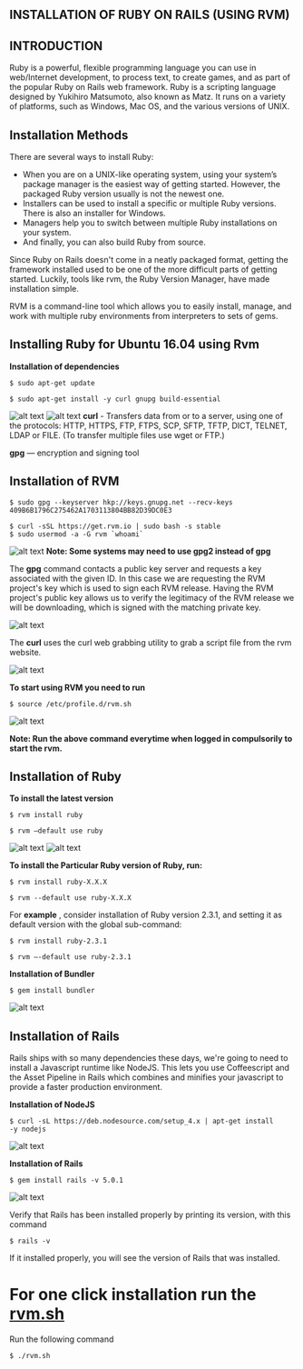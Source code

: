 INSTALLATION OF RUBY ON RAILS (USING RVM)
-----------------------------



INTRODUCTION
------------

Ruby is a powerful, flexible programming language you can use in web/Internet development, to process text, to create games, and as part of the popular Ruby on Rails web framework. Ruby is a scripting language designed by Yukihiro Matsumoto, also known as Matz. It runs on a variety of platforms, such as Windows, Mac OS, and the various versions of UNIX.

Installation Methods
--------------------

There are several ways to install Ruby:
* When you are on a UNIX-like operating system, using your system’s package manager is the easiest way of getting started. However, the packaged Ruby version usually is not the newest one. 
* Installers can be used to install a specific or multiple Ruby versions. There is also an installer for Windows. 
* Managers help you to switch between multiple Ruby installations on your system. 
* And finally, you can also build Ruby from source. 

Since Ruby on Rails doesn't come in a neatly packaged format, getting the framework installed used to be one of the more difficult parts of getting started. Luckily, tools like rvm, the Ruby Version Manager, have made installation simple.

RVM is a command-line tool which allows you to easily install, manage, and work with multiple ruby environments from interpreters to sets of gems. 


Installing Ruby for Ubuntu 16.04 using Rvm
------------------------------------------

**Installation of dependencies**
```
$ sudo apt-get update
                                                                                                                                                                                    
$ sudo apt-get install -y curl gnupg build-essential                                                                                                                                                                              
```
![alt text](https://github.com/tejarvs/installation/blob/master/images/rvm/1.png)
![alt text](https://github.com/tejarvs/installation/blob/master/images/rvm/2.png)
**curl** - Transfers data from or to a server, using one of the protocols: HTTP, HTTPS, FTP, FTPS, SCP, SFTP, TFTP, DICT, TELNET, LDAP or FILE. (To transfer multiple files use wget or FTP.)

**gpg** — encryption and signing tool 


Installation of RVM
-------------------
```
$ sudo gpg --keyserver hkp://keys.gnupg.net --recv-keys 409B6B1796C275462A1703113804BB82D39DC0E3 

$ curl -sSL https://get.rvm.io | sudo bash -s stable
$ sudo usermod -a -G rvm `whoami`
```                                                                  
![alt text](https://github.com/tejarvs/installation/blob/master/images/rvm/3.png)
**Note: Some systems may need to use gpg2 instead of gpg**

The **gpg** command contacts a public key server and requests a key associated with the given ID. In this case we are requesting the RVM project's key which is used to sign each RVM release. Having the RVM project's public key allows us to verify the legitimacy of the RVM release we will be downloading, which is signed with the matching private key.  

![alt text](https://github.com/tejarvs/installation/blob/master/images/rvm/4.png)

The **curl** uses the curl web grabbing utility to grab a script file from the rvm website.

![alt text](https://github.com/tejarvs/installation/blob/master/images/rvm/5.png)


**To start using RVM you need to run** 
```
$ source /etc/profile.d/rvm.sh
```
![alt text](https://github.com/tejarvs/installation/blob/master/images/rvm/6.png)

**Note: Run the above command everytime when logged in compulsorily to start the rvm.**

Installation of Ruby
--------------------

**To install the latest version**
```
$ rvm install ruby

$ rvm –default use ruby
```

![alt text](https://github.com/tejarvs/installation/blob/master/images/rvm/11.png)
![alt text](https://github.com/tejarvs/installation/blob/master/images/rvm/12.png)

**To install the Particular Ruby version of Ruby, run:**
```                                                                  
$ rvm install ruby-X.X.X

$ rvm --default use ruby-X.X.X
```                                                                  

For **example** , consider installation of Ruby version 2.3.1, and setting it as default version with the global sub-command:
```                                                                                                                                                
$ rvm install ruby-2.3.1

$ rvm –-default use ruby-2.3.1
```                                                                  


**Installation of Bundler**                                                          
```
$ gem install bundler
```            
![alt text](https://github.com/tejarvs/installation/blob/master/images/rvm/13.png)

Installation of Rails
---------------------

Rails ships with so many dependencies these days, we're going to need to install a Javascript runtime like NodeJS. This lets you use Coffeescript and the Asset Pipeline in Rails which combines and minifies your javascript to provide a faster production environment.

**Installation of NodeJS**
                                                                  
```
$ curl -sL https://deb.nodesource.com/setup_4.x | apt-get install      -y nodejs
```                                                                  
![alt text](https://github.com/tejarvs/installation/blob/master/images/rvm/14.png)

**Installation of Rails**
                                                                  
```
$ gem install rails -v 5.0.1
```                                                                  
![alt text](https://github.com/tejarvs/installation/blob/master/images/rvm/15.png)

Verify that Rails has been installed properly by printing its version, with this command
```
$ rails -v
```                                                                  
If it installed properly, you will see the version of Rails that was installed.

For one click installation run the [rvm.sh](https://github.com/tejarvs/installation/blob/master/shell-script/rvm.sh)
===================================================================================================================

Run the following command

```
$ ./rvm.sh
```
